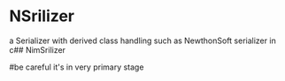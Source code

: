 # NSrilizer


a Serializer with  derived class handling such as NewthonSoft serializer in c## NimSrilizer


#be careful it's in very primary stage
